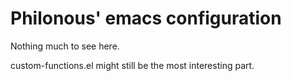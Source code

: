 # Philonous' emacs configuration

Nothing much to see here.

custom-functions.el might still be the most interesting part.
